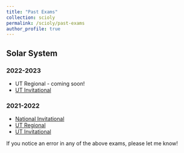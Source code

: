 ```yaml
---
title: "Past Exams"
collection: scioly
permalink: /scioly/past-exams
author_profile: true
---
```


## Solar System

### 2022-2023

- UT Regional - coming soon!
- [UT Invitational](https://drive.google.com/drive/folders/1ZXehsTWBlpKPxQ8Q0qkVwoskUslWjv5S)

### 2021-2022

- [National Invitational](https://drive.google.com/drive/folders/1Ce8M7HFipd9_kT2IMZFfvv7X5Ce2UaH7)
- [UT Regional](https://drive.google.com/drive/folders/1lzaoA7UXBVuvguLBqBpPJ0P2RXnPQ9sf)
- [UT Invitational](https://drive.google.com/drive/folders/12ucV4y63UeLUT0KQJJTXGr8bYk-8Hpcw)

If you notice an error in any of the above exams, please let me know!
